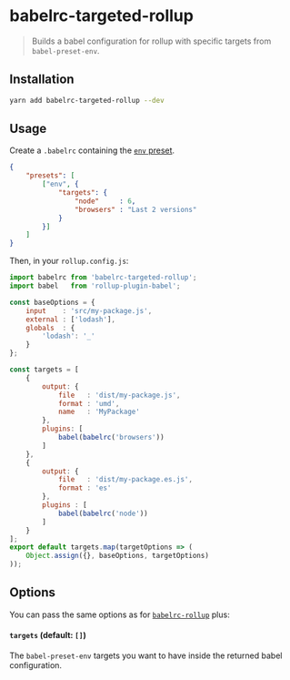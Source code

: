 # babelrc-targeted-rollup

> Builds a babel configuration for rollup with specific targets from `babel-preset-env`.

## Installation

```bash
yarn add babelrc-targeted-rollup --dev
```

## Usage

Create a `.babelrc` containing the [`env` preset](https://github.com/babel/babel-preset-env).

```json
{
    "presets": [
        ["env", {
            "targets": {
                "node"     : 6,
                "browsers" : "Last 2 versions" 
            }
        }]
    ]
}
```

Then, in your `rollup.config.js`:

```js
import babelrc from 'babelrc-targeted-rollup';
import babel   from 'rollup-plugin-babel';

const baseOptions = {
    input    : 'src/my-package.js',
    external : ['lodash'],
    globals  : {
        'lodash': '_'
    }
};

const targets = [
    {
        output: {
            file   : 'dist/my-package.js',
            format : 'umd',
            name   : 'MyPackage'
        },
        plugins: [
            babel(babelrc('browsers'))
        ]
    },
    {
        output: {
            file   : 'dist/my-package.es.js',
            format : 'es'
        },
        plugins : [
            babel(babelrc('node'))
        ]
    }
];
export default targets.map(targetOptions => (
    Object.assign({}, baseOptions, targetOptions)
));
```

## Options

You can pass the same options as for [`babelrc-rollup`](https://github.com/eventualbuddha/babelrc-rollup#options) plus:

#### `targets` (default: `[]`)

The `babel-preset-env` targets you want to have inside the returned babel configuration.
